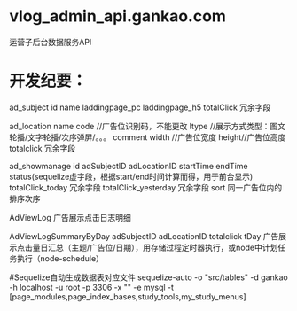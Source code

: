 # vlog_admin_api.gankao.com
运营子后台数据服务API


# 开发纪要： #
ad_subject
id
name
laddingpage_pc
laddingpage_h5
totalClick 冗余字段

ad_location
name
code //广告位识别码，不能更改
ltype //展示方式类型：图文轮播/文字轮播/次序弹屏/。。。
comment
width //广告位宽度
height//广告位高度
totalclick 冗余字段

ad_showmanage
id
adSubjectID
adLocationID
startTime
endTime
status(sequelize虚字段，根据start/end时间计算而得，用于前台显示)
totalClick_today 冗余字段
totalClick_yesterday 冗余字段
sort 同一广告位内的排序次序

AdViewLog
广告展示点击日志明细

AdViewLogSummaryByDay
adSubjectID
adLocationID
totalclick
tDay
广告展示点击量日汇总（主题/广告位/日期），用存储过程定时器执行，或node中计划任务执行（node-schedule）


#Sequelize自动生成数据表对应文件
sequelize-auto -o "src/tables" -d gankao -h localhost -u root -p 3306 -x "" -e mysql -t [page_modules,page_index_bases,study_tools,my_study_menus]
